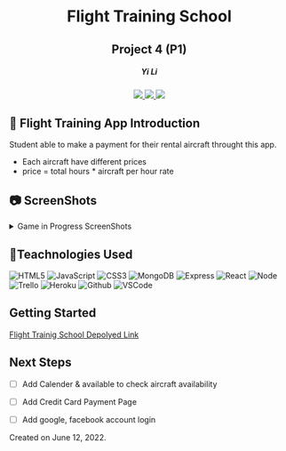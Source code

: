 <div align="center"> 

#   Flight Training School
## Project 4  (P1) 

<h5>Yi Li</h5>
<a href="https://msyili.com" target="_blank">
    <img src="https://img.shields.io/badge/-Portfolio:_user.github.io-darkgreen?style=flat&logo=medium"/>
</a>
<a href="https://www.linkedin.com/in/msyili/" target="_blank">
    <img src="https://img.shields.io/badge/-linkedin.com/in/user-blue?style=flat&``logo=Linkedin&logoColor=white">
 </a> 
<a href="mailto:yli3623@gmail.com" target="_blank">
    <img src="https://img.shields.io/badge/-user@gmail.com-c14438?style=flat&logo=Gmail&``logoColor=white">
</a>
</div>


## :memo: Flight Training App Introduction 
Student able to make a payment for their rental aircraft throught this app.
* Each aircraft have different prices
* price = total hours * aircraft per hour rate


## :camera: ScreenShots
<details>
<summary> Game in Progress ScreenShots</summary>

| Description | Screenshot |
|------------ | ------------|
| <h3 align="center">Login Page</h3> | <img width="1276" alt="Screen Shot 2022-04-28 at 9 03 21 PM" src="| <h3 align="center">Home Page</h3> | <img width="1276" alt="Screen Shot 2022-04-28 at 9 03 21 PM" src="https://user-images.githubusercontent.com/101530796/165884932-5924abf6-2216-400c-bc53-7318e50886c6.png">">
| <h3 align="center">Home Page</h3> | <img width="1276" alt="Screen Shot 2022-04-28 at 9 03 21 PM" src="https://user-images.githubusercontent.com/101530796/165884932-5924abf6-2216-400c-bc53-7318e50886c6.png">
| <h3 align="center">Game beginning</h3> |  <img width="381" alt="Screen Shot 2022-04-08 at 8 16 49 AM" src="https://user-images.githubusercontent.com/101530796/162474096-3bc7281b-a159-4ce2-8a3c-f756ed93e7a0.png" width="700"/>
| <h3 align="center">Game finish</h3> | <img width="325" alt="Screen Shot 2022-04-08 at 8 17 08 AM" src="https://user-images.githubusercontent.com/101530796/162474339-4d89f9ab-a0da-40c0-b21b-1db6bb1d52d0.png" width="700"> |
</details>


## :wrench:Teachnologies Used
![HTML5](https://img.shields.io/badge/-HTML5-333?style=flat&logo=html5)
![JavaScript](https://img.shields.io/badge/-JavaScript-333?style=flat&logo=javascript) 
![CSS3](https://img.shields.io/badge/-CSS-333?style=flat&logo=css3)
![MongoDB](https://img.shields.io/badge/-MongoDB-333?style=flat&logo=mongodb)
![Express](https://img.shields.io/badge/-Express-333?style=flat&logo=express)
![React](https://img.shields.io/badge/-React-333?style=flat&logo=react) 
![Node](https://img.shields.io/badge/-Node.js-333?style=flat&logo=node.js)
![Trello](https://img.shields.io/badge/-Trello-333?style=flat&logo=trello) 
![Heroku](https://img.shields.io/badge/-Heroku-333?style=flat&logo=heroku)
![Github](https://img.shields.io/badge/-GitHub-333?style=flat&logo=github)
![VSCode](https://img.shields.io/badge/-VS_Code-333?style=flat&logo=visualstudio)


## Getting Started
[Flight Trainig School Depolyed Link](https://flight-training-school.herokuapp.com/) <br>


## Next Steps
- [ ] Add Calender & available to check aircraft availability

- [ ] Add Credit Card Payment Page

- [ ] Add google, facebook account login

Created on June 12, 2022. 

